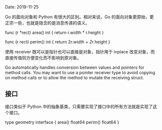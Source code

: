 Date: 2019-11-25

Go 的面向对象和 Python 有很大的区别。相对来说，Go 的面向对象更原始，更正宗一些，也就是隐含的是消息传递的语义。

func (r *rect) area() int {
    return r.width * r.height
}

func (r rect) perim() int {
    return 2*r.width + 2*r.height
}

使用 receiver 既可以是指针也可以直接是对象，指针用于 inplace 改变对象，而直接传值则方便变化而不影响到原对象。

Go automatically handles conversion between values and pointers for method calls. You may want to use a pointer receiver type to avoid copying on method calls or to allow the method to mutate the receiving struct.

## 接口

接口类似于 Python 中的抽象基类，只需要实现了接口中的所有方法就是实现了这个接口。

type geometry interface {
    area() float64
    perim() float64
}


